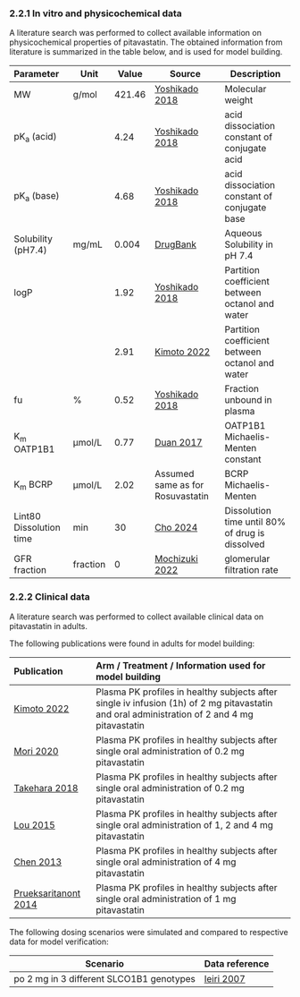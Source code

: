 ### 2.2.1 In vitro and physicochemical data

A literature search was performed to collect available information on physicochemical properties of pitavastatin. The obtained information from literature is summarized in the table below, and is used for model building.

| **Parameter**           | **Unit** | **Value** | Source                               | **Description**                                              |
| :---------------------- | -------- | --------- | ------------------------------------ | ------------------------------------------------------------ |
| MW                      | g/mol    | 421.46    | [Yoshikado 2018](#5-references)        | Molecular weight                                             |
| pK<sub>a</sub> (acid)   |          | 4.24      | [Yoshikado 2018](#5-references)         | acid dissociation constant of conjugate acid                 |
| pK<sub>a</sub> (base)   |          | 4.68      | [Yoshikado 2018](#5-references)         | acid dissociation constant of conjugate base                 |
| Solubility (pH7.4)      | mg/mL    | 0.004     | [DrugBank](#5-references)              | Aqueous Solubility in pH 7.4                 |
| logP                    |          | 1.92     | [Yoshikado 2018](#5-references)         | Partition coefficient between octanol and water              |
|                         |          |2.91      | [Kimoto 2022](#5-references)         | Partition coefficient between octanol and water              |
| fu                      | %        | 0.52       | [Yoshikado 2018](#5-references)   | Fraction unbound in plasma                                   |
| K<sub>m</sub> OATP1B1   | µmol/L   | 0.77     | [Duan 2017](#5-references)            | OATP1B1 Michaelis-Menten constant                             |
| K<sub>m</sub> BCRP      | µmol/L   | 2.02       | Assumed same as for Rosuvastatin| BCRP Michaelis-Menten                                    |
| Lint80 Dissolution time | min      | 30     | [Cho 2024](#5-references)          | Dissolution time until 80% of drug is dissolved              |
| GFR fraction            | fraction | 0     | [Mochizuki 2022](#5-references)        | glomerular filtration rate              |

### 2.2.2 Clinical data

A literature search was performed to collect available clinical data on pitavastatin in adults. 

The following publications were found in adults for model building:

| Publication                   | Arm / Treatment / Information used for model building        |
| :---------------------------- | :----------------------------------------------------------- |
| [Kimoto 2022](#5-references)   | Plasma PK profiles in healthy subjects after single iv infusion (1h) of 2 mg pitavastatin and oral administration of 2 and 4 mg pitavastatin|
| [Mori 2020](#5-references)  | Plasma PK profiles in healthy subjects after single oral administration of 0.2 mg pitavastatin |
| [Takehara 2018](#5-references) | Plasma PK profiles in healthy subjects after single oral administration of 0.2 mg pitavastatin|
| [Lou 2015](#5-references)   | Plasma PK profiles in healthy subjects after single oral administration of 1, 2 and 4 mg pitavastatin |
| [Chen 2013](#5-references)   | Plasma PK profiles in healthy subjects after single oral administration of 4 mg pitavastatin |
| [Prueksaritanont 2014](#5-references)   | Plasma PK profiles in healthy subjects after single oral administration of 1 mg pitavastatin |


The following dosing scenarios were simulated and compared to respective data for model verification:

| Scenario                                                     | Data reference                       |
| ------------------------------------------------------------ | ------------------------------------ |
| po 2 mg in 3 different SLCO1B1 genotypes                     |[Ieiri 2007](#5-references)           |


